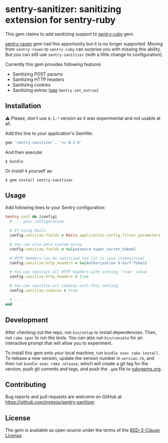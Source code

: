 # sentry-sanitizer: sanitizing extension for sentry-ruby

This gem claims to add sanitizing support to [sentry-ruby](https://rubygems.org/gems/sentry-ruby) gem.

[sentry-raven](https://rubygems.org/gems/sentry-raven) gem had this apportunity but it is no longer supported. Moving from `sentry-raven` to `sentry-ruby` can surprise you with missing this ability. But you can still use `sentry-sanitizer` (with a little change to configuration).

Currently this gem provides following features
- Sanitizing POST params
- Sanitizing HTTP headers
- Sanitizing cookies
- Sanitizing extras ([see](https://docs.sentry.io/platforms/ruby/enriching-events/context/#additional-data) `Sentry.set_extras`)

## Installation

:warning: Please, don't use `0.1.*` version as it was experimental and not usable at all.

Add this line to your application's Gemfile:

```ruby
gem 'sentry-sanitizer', '>= 0.2.0'
```

And then execute:

    $ bundle

Or install it yourself as:

    $ gem install sentry-sanitizer

## Usage

Add following lines to your Sentry configuration:

```ruby
Sentry.init do |config|
  # ... your configuration

  # If using Rails
  config.sanitize.fields = Rails.application.config.filter_parameters

  # You can also pass custom array
  config.sanitize.fields = %w[password super_secret_token]

  # HTTP headers can be sanitized too (it is case insensitive)
  config.sanitize.http_headers = %w[Authorization X-Xsrf-Token]

  # You can sanitize all HTTP headers with setting `true` value
  config.sanitize.http_headers = true

  # You can sanitize all cookies with this setting
  config.sanitize.cookies = true

  # ...
end
```

## Development

After checking out the repo, run `bin/setup` to install dependencies. Then, run `rake spec` to run the tests. You can also run `bin/console` for an interactive prompt that will allow you to experiment.

To install this gem onto your local machine, run `bundle exec rake install`. To release a new version, update the version number in `version.rb`, and then run `bundle exec rake release`, which will create a git tag for the version, push git commits and tags, and push the `.gem` file to [rubygems.org](https://rubygems.org).

## Contributing

Bug reports and pull requests are welcome on GitHub at https://github.com/mrexox/sentry-sanitizer.

## License

The gem is available as open source under the terms of the [BSD-3-Clause License](https://opensource.org/licenses/BSD-3-Clause).
